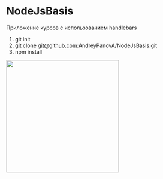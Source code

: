 # NodeJsBasis

Приложение курсов с использованием handlebars
1) git init
2) git clone git@github.com:AndreyPanovA/NodeJsBasis.git
3) npm install
<img src="https://www.raghwendra.com/blog/wp-content/uploads/2018/08/node-js.jpg" width="300px">
